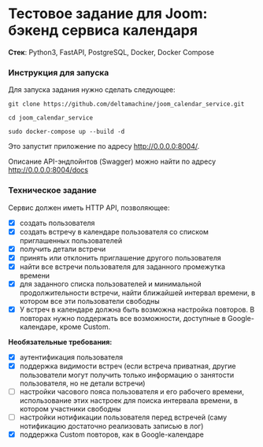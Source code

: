 # Тестовое задание для Joom: бэкенд сервиса календаря

**Стек**: Python3, FastAPI, PostgreSQL, Docker, Docker Compose

### Инструкция для запуска

Для запуска задания нужно сделать следующее:

``` 
git clone https://github.com/deltamachine/joom_calendar_service.git

cd joom_calendar_service

sudo docker-compose up --build -d
```

Это запустит приложение по адресу http://0.0.0.0:8004/.

Описание API-эндпойнтов (Swagger) можно найти по адресу http://0.0.0.0:8004/docs

### Техническое задание

Сервис должен иметь HTTP API, позволяющее:
- [x] создать пользователя
- [x] создать встречу в календаре пользователя со списком приглашенных пользователей
- [x] получить детали встречи
- [x] принять или отклонить приглашение другого пользователя
- [x] найти все встречи пользователя для заданного промежутка времени
- [x] для заданного списка пользователей и минимальной продолжительности встречи, найти ближайшей интервал времени, в котором все эти пользователи свободны
- [x] У встреч в календаре должна быть возможна настройка повторов. В повторах нужно поддержать все возможности, доступные в Google-календаре, кроме Сustom.

**Необязательные требования:**
 - [x] аутентификация пользователя
 - [x] поддержка видимости встреч (если встреча приватная, другие пользователи могут получить только информацию о занятости пользователя, но не детали встречи)
 - [ ] настройки часового пояса пользователя и его рабочего времени, использование этих настроек для поиска интервала времени, в котором участники свободны
 - [ ] настройки нотификации пользователя перед встречей (саму нотификацию достаточно реализовать записью в лог)
 - [x] поддержка Custom повторов, как в Google-календаре
